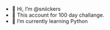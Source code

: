- 👋 Hi, I’m @sniickers
- 👀 This account for 100 day challange. 
- 🌱 I’m currently learning Python


<!---
sniickers/sniickers is a ✨ special ✨ repository because its `README.md` (this file) appears on your GitHub profile.
You can click the Preview link to take a look at your changes.
--->
